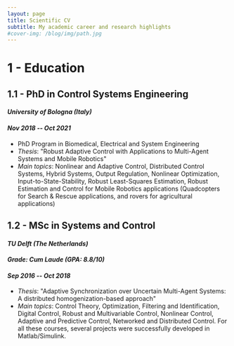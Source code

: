 ```yaml
---
layout: page
title: Scientific CV
subtitle: My academic career and research highlights
#cover-img: /blog/img/path.jpg
---
```


# 1 - Education

## 1.1 - PhD in Control Systems Engineering
#### _University of Bologna (Italy)_
#### _Nov 2018 -- Oct 2021_

- PhD Program in Biomedical, Electrical and System Engineering
- _Thesis_: "Robust Adaptive Control with Applications to Multi-Agent Systems and Mobile Robotics"
- _Main topics_: Nonlinear and Adaptive Control, Distributed Control Systems, Hybrid Systems, Output Regulation, Nonlinear Optimization, Input-to-State-Stability, Robust Least-Squares Estimation, Robust Estimation and Control for Mobile Robotics applications (Quadcopters for Search & Rescue applications, and rovers for agricultural applications)

## 1.2 - MSc in Systems and Control
#### _TU Delft (The Netherlands)_
#### _Grade: Cum Laude (GPA: 8.8/10)_
#### _Sep 2016 -- Oct 2018_

- _Thesis_: "Adaptive Synchronization over Uncertain Multi-Agent Systems: A distributed homogenization-based approach"
- _Main topics_: Control Theory, Optimization, Filtering and Identification, Digital Control, Robust and Multivariable
Control, Nonlinear Control, Adaptive and Predictive Control, Networked and Distributed Control. For all
these courses, several projects were successfully developed in Matlab/Simulink.
